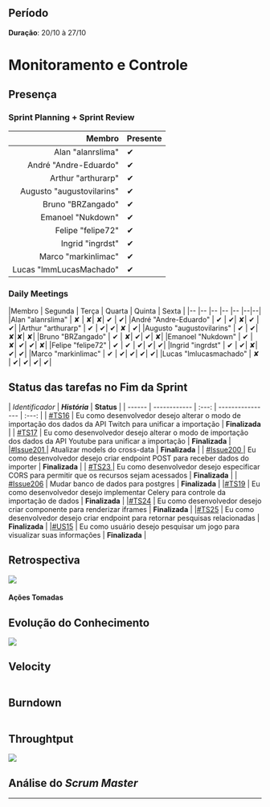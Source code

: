 ## Período

**Duração**: 20/10 à 27/10


# Monitoramento e Controle


## Presença
### Sprint Planning + Sprint Review

|Membro | Presente |
|---:|:---|
|Alan "alanrslima" | &#10004; |
|André "Andre-Eduardo" | &#10004; |
|Arthur "arthurarp" | &#10004; |
|Augusto "augustovilarins" | &#10004; |
|Bruno "BRZangado" | &#10004;|
|Emanoel "Nukdown" | &#10004; |
|Felipe "felipe72" | &#10004; |
|Ingrid "ingrdst" | &#10004; |
|Marco "markinlimac" | &#10004; |
|Lucas "lmmLucasMachado" | &#10004;|

### Daily Meetings


|Membro | Segunda | Terça | Quarta | Quinta | Sexta |
|-- |-- |-- |-- |-- |--|--|
|Alan "alanrslima" | &#x2718; | &#x2718;| &#x2718;| &#10004; | &#10004;|
|André "Andre-Eduardo" | &#10004; | &#10004;| &#x2718;| &#10004; | &#10004;|
|Arthur "arthurarp" | &#10004; | &#10004;| &#10004;| &#x2718; | &#10004;|
|Augusto "augustovilarins" | &#10004; | &#10004;| &#x2718;|&#x2718;| &#x2718;|
|Bruno "BRZangado" | &#10004; | &#x2718;| &#10004;| &#10004;| &#x2718;|
|Emanoel "Nukdown" | &#10004; | &#x2718;| &#10004;| &#10004;| &#x2718;|
|Felipe "felipe72" | &#10004; | &#10004; | &#10004;| &#10004;| &#10004;|
|Ingrid "ingrdst" | &#10004; | &#10004;| &#x2718;| &#10004;| &#10004;|
|Marco "markinlimac" | &#10004; | &#10004;| &#10004;| &#10004;| &#10004;|
|Lucas "lmlucasmachado" | &#x2718; | &#10004;| &#10004;| &#10004;| &#10004;|



## Status das tarefas no Fim da Sprint


| *Identificador* | ***História*** | **Status** |
| ------ | ------------ |     :---:     |  ---------------- | :---:  |
| [#TS16](https://github.com/fga-eps-mds/2018.2-GamesBI/issues/192) | Eu como desenvolvedor desejo alterar o modo de importação dos dados da API Twitch para unificar a importação  | **Finalizada**  |
| [#TS17](https://github.com/fga-eps-mds/2018.2-GamesBI/issues/191) | Eu como desenvolvedor desejo alterar o modo de importação dos dados da API Youtube para unificar a importação | **Finalizada**  |
|[#Issue201 ](https://github.com/fga-eps-mds/2018.2-GamesBI/issues/201) | Atualizar models do cross-data | **Finalizada**  |
| [#Issue200 ](https://github.com/fga-eps-mds/2018.2-GamesBI/issues/200) | Eu como desenvolvedor desejo criar endpoint POST para receber dados do importer | **Finalizada**  |
| [#TS23 ](https://github.com/fga-eps-mds/2018.2-GamesBI/issues/205) | Eu como desenvolvedor desejo especificar CORS para permitir que os recursos sejam acessados | **Finalizada**  |
| [#Issue206](https://github.com/fga-eps-mds/2018.2-GamesBI/issues/97) | Mudar banco de dados para postgres | **Finalizada**  |
|[#TS19](https://github.com/fga-eps-mds/2018.2-GamesBI/issues/212) | Eu como desenvolvedor desejo implementar Celery para controle da importação de dados | **Finalizada**  |
|[#TS24](https://github.com/fga-eps-mds/2018.2-GamesBI/issues/203) | Eu como desenvolvedor desejo criar componente para renderizar iframes | **Finalizada**  |
|[#TS25](https://github.com/fga-eps-mds/2018.2-GamesBI/issues/204) | Eu como desenvolvedor desejo criar endpoint para retornar pesquisas relacionadas | **Finalizada**  |
|[#US15](https://github.com/fga-eps-mds/2018.2-GamesBI/issues/188) | Eu como usuário desejo pesquisar um jogo para visualizar suas informações  | **Finalizada**  |



## Retrospectiva

<img src="https://i.imgur.com/rhfT15H.png">

#### Ações Tomadas


## Evolução do Conhecimento

<img src="https://i.imgur.com/mpgwFDv.png">


## Velocity

<img src="">

## Burndown
<img src="">

## Throughtput

<img src="https://i.imgur.com/tWJxLcP.png">

## Análise do <i>Scrum Master</i>    



***
